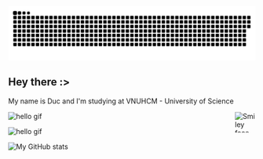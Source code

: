 ![snake gif](https://github.com/ducnguyen1511/ducnguyen1511/blob/output/github-contribution-grid-snake.svg)


## Hey there :>

My name is Duc and I'm studying at VNUHCM - University of Science


<p>
<img src="https://monophy.com/media/Zb5oyPaa1x4Zoo3yEi/monophy.gif" alt="Smiley face" style="float:right;width:42px;height:42px;">
</p>

![hello gif](https://monophy.com/media/Zb5oyPaa1x4Zoo3yEi/monophy.gif)

![hello gif](https://64.media.tumblr.com/dc825749e59da5fe52411b4d287ef69d/tumblr_mq6y9kNkbZ1rr8b5oo1_400.gif)

![My GitHub stats](https://github-readme-stats.vercel.app/api?username=ducnguyen1511&show_icons=true&theme=radical&hide_border=true)


